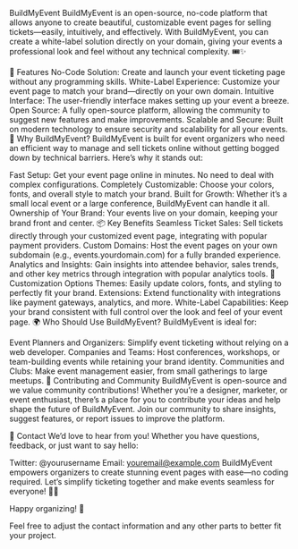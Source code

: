 BuildMyEvent
BuildMyEvent is an open-source, no-code platform that allows anyone to create beautiful, customizable event pages for selling tickets—easily, intuitively, and effectively. With BuildMyEvent, you can create a white-label solution directly on your domain, giving your events a professional look and feel without any technical complexity. 🎟️✨

🌟 Features
No-Code Solution: Create and launch your event ticketing page without any programming skills.
White-Label Experience: Customize your event page to match your brand—directly on your own domain.
Intuitive Interface: The user-friendly interface makes setting up your event a breeze.
Open Source: A fully open-source platform, allowing the community to suggest new features and make improvements.
Scalable and Secure: Built on modern technology to ensure security and scalability for all your events.
🚀 Why BuildMyEvent?
BuildMyEvent is built for event organizers who need an efficient way to manage and sell tickets online without getting bogged down by technical barriers. Here’s why it stands out:

Fast Setup: Get your event page online in minutes. No need to deal with complex configurations.
Completely Customizable: Choose your colors, fonts, and overall style to match your brand.
Built for Growth: Whether it’s a small local event or a large conference, BuildMyEvent can handle it all.
Ownership of Your Brand: Your events live on your domain, keeping your brand front and center.
📦 Key Benefits
Seamless Ticket Sales: Sell tickets directly through your customized event page, integrating with popular payment providers.
Custom Domains: Host the event pages on your own subdomain (e.g., events.yourdomain.com) for a fully branded experience.
Analytics and Insights: Gain insights into attendee behavior, sales trends, and other key metrics through integration with popular analytics tools.
🎨 Customization Options
Themes: Easily update colors, fonts, and styling to perfectly fit your brand.
Extensions: Extend functionality with integrations like payment gateways, analytics, and more.
White-Label Capabilities: Keep your brand consistent with full control over the look and feel of your event page.
🌍 Who Should Use BuildMyEvent?
BuildMyEvent is ideal for:

Event Planners and Organizers: Simplify event ticketing without relying on a web developer.
Companies and Teams: Host conferences, workshops, or team-building events while retaining your brand identity.
Communities and Clubs: Make event management easier, from small gatherings to large meetups.
🤝 Contributing and Community
BuildMyEvent is open-source and we value community contributions! Whether you’re a designer, marketer, or event enthusiast, there’s a place for you to contribute your ideas and help shape the future of BuildMyEvent. Join our community to share insights, suggest features, or report issues to improve the platform.

📧 Contact
We’d love to hear from you! Whether you have questions, feedback, or just want to say hello:

Twitter: @yourusername
Email: youremail@example.com
BuildMyEvent empowers organizers to create stunning event pages with ease—no coding required. Let’s simplify ticketing together and make events seamless for everyone! 🎉✨

Happy organizing! 🚀

Feel free to adjust the contact information and any other parts to better fit your project.